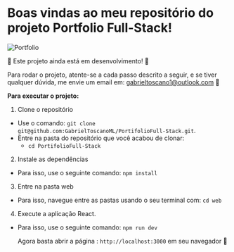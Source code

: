 # Boas vindas ao meu repositório do projeto Portfolio Full-Stack!

![Portfolio](https://github.com/GabrielToscanoML/PortifolioFull-Stack/assets/68169956/352023ab-3c44-4ef6-ac06-a6487720a3a3)

:construction: Este projeto ainda está em desenvolvimento! :construction:

Para rodar o projeto, atente-se a cada passo descrito a seguir, e se tiver qualquer dúvida, me envie um email em: gabrieltoscano1@outlook.com :rocket:

<strong>Para executar o projeto:</strong>

  1. Clone o repositório

- Use o comando: `git clone git@github.com:GabrielToscanoML/PortifolioFull-Stack.git`.
- Entre na pasta do repositório que você acabou de clonar:
  - `cd PortifolioFull-Stack`


2. Instale as dependências

- Para isso, use o seguinte comando: `npm install`

3. Entre na pasta web

- Para isso, navegue entre as pastas usando o seu terminal com: `cd web`

4. Execute a aplicação React.

- Para isso, use o seguinte comando: `npm run dev`

  Agora basta abrir a página : `http://localhost:3000` em seu navegador :rocket:
